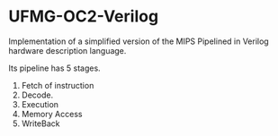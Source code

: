UFMG-OC2-Verilog
================

Implementation of a simplified version of the MIPS Pipelined in Verilog hardware description language.

Its pipeline has 5 stages.

1. Fetch of instruction
2. Decode.
3. Execution
4. Memory Access
5. WriteBack

